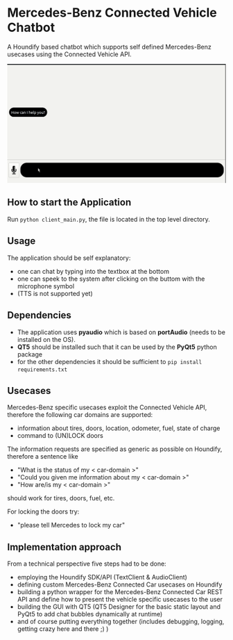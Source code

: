 # Mercedes-Benz Connected Vehicle Chatbot
A Houndify based chatbot which supports self defined Mercedes-Benz usecases using the Connected Vehicle API.

![](https://github.com/Joapfel/Mercedes-Benz-Connected-Vehicle-Chatbot/blob/master/tires.gif)

## How to start the Application
Run `python client_main.py`, the file is located in the top level directory.

## Usage
The application should be self explanatory:
- one can chat by typing into the textbox at the bottom
- one can speek to the system after clicking on the buttom with the microphone symbol
- (TTS is not supported yet)

## Dependencies
- The application uses **pyaudio** which is based on **portAudio** (needs to be installed on the OS).
- **QT5** should be installed such that it can be used by the **PyQt5** python package
- for the other dependencies it should be sufficient to `pip install requirements.txt`

## Usecases
Mercedes-Benz specific usecases exploit the Connected Vehicle API, therefore the following car domains are supported:
- information about tires, doors, location, odometer, fuel, state of charge
- command to (UN)LOCK doors

The information requests are specified as generic as possible on Houndify, therefore a sentence like
- "What is the status of my < car-domain >" 
- "Could you given me information about my < car-domain >"
- "How are/is my < car-domain >"

should work for tires, doors, fuel, etc.

For locking the doors try:
- "please tell Mercedes to lock my car"

## Implementation approach
From a technical perspective five steps had to be done:
- employing the Houndify SDK/API (TextClient & AudioClient)
- defining custom Mercedes-Benz Connected Car usecases on Houndify
- building a python wrapper for the Mercedes-Benz Connected Car REST API and define how to present the vehicle specific usecases to the user
- building the GUI with QT5 (QT5 Designer for the basic static layout and PyQt5 to add chat bubbles dynamically at runtime)
- and of course putting everything together (includes debugging, logging, getting crazy here and there ;) )
